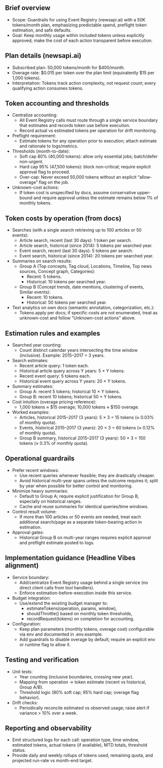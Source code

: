 ## Brief overview
- Scope: Guardrails for using Event Registry (newsapi.ai) with a 50K tokens/month plan, emphasizing predictable spend, preflight token estimation, and safe defaults.
- Goal: Keep monthly usage within included tokens unless explicitly approved; make the cost of each action transparent before execution.

## Plan details (newsapi.ai)
- Subscribed plan: 50,000 tokens/month for $400/month.
- Overage rate: $0.015 per token over the plan limit (equivalently $15 per 1,000 tokens).
- Interpretation: Tokens track action complexity, not request count; every qualifying action consumes tokens.

## Token accounting and thresholds
- Centralize accounting:
  - All Event Registry calls must route through a single service boundary that estimates and records token use before execution.
  - Record actual vs estimated tokens per operation for drift monitoring.
- Preflight requirement:
  - Estimate tokens for any operation prior to execution; attach estimate and rationale to logs/metrics.
- Thresholds (month-to-date):
  - Soft cap 80% (40,000 tokens): allow only essential jobs; batch/defer non-urgent.
  - Hard cap 95% (47,500 tokens): block non-critical; require explicit approval flag to proceed.
  - Over-cap: Never exceed 50,000 tokens without an explicit “allow-overage” flag on the job.
- Unknown-cost actions:
  - If token cost is unspecified by docs, assume conservative upper-bound and require approval unless the estimate remains below 1% of monthly tokens.

## Token costs by operation (from docs)
- Searches (with a single search retrieving up to 100 articles or 50 events):
  - Article search, recent (last 30 days): 1 token per search.
  - Article search, historical (since 2014): 5 tokens per searched year.
  - Event search, recent (last 30 days): 5 tokens per search.
  - Event search, historical (since 2014): 20 tokens per searched year.
- Summaries on search results:
  - Group A (Top concepts, Tag cloud, Locations, Timeline, Top news sources, Concept graph, Categories):
    - Recent: 5 tokens.
    - Historical: 10 tokens per searched year.
  - Group B (Concept trends, date mentions, clustering of events, Similar events):
    - Recent: 10 tokens.
    - Historical: 50 tokens per searched year.
- Text analytics on own docs (semantic annotation, categorization, etc.):
  - Tokens apply per docs; if specific costs are not enumerated, treat as unknown-cost and follow “Unknown-cost actions” above.

## Estimation rules and examples
- Searched year counting:
  - Count distinct calendar years intersecting the time window (inclusive). Example: 2015–2017 = 3 years.
- Search estimates:
  - Recent article query: 1 token each.
  - Historical article query across Y years: 5 × Y tokens.
  - Recent event query: 5 tokens each.
  - Historical event query across Y years: 20 × Y tokens.
- Summary estimates:
  - Group A: recent 5 tokens; historical 10 × Y tokens.
  - Group B: recent 10 tokens; historical 50 × Y tokens.
- Cost intuition (overage pricing reference):
  - 1,000 tokens ≈ $15 overage; 10,000 tokens ≈ $150 overage.
- Worked examples:
  - Articles, historical 2015–2017 (3 years): 5 × 3 = 15 tokens (≈ 0.03% of monthly quota).
  - Events, historical 2015–2017 (3 years): 20 × 3 = 60 tokens (≈ 0.12% of monthly quota).
  - Group B summary, historical 2015–2017 (3 years): 50 × 3 = 150 tokens (≈ 0.3% of monthly quota).

## Operational guardrails
- Prefer recent windows:
  - Use recent queries whenever feasible; they are drastically cheaper.
  - Avoid historical multi-year spans unless the outcome requires it; split by year when possible for better control and monitoring.
- Minimize heavy summaries:
  - Default to Group A; require explicit justification for Group B, especially on historical ranges.
  - Cache and reuse summaries for identical queries/time windows.
- Control result volume:
  - If more than 100 articles or 50 events are needed, treat each additional search/page as a separate token-bearing action in estimation.
- Approval gates:
  - Historical Group B on multi-year ranges requires explicit approval and preflight estimate posted to logs.

## Implementation guidance (Headline Vibes alignment)
- Service boundary:
  - Add/centralize Event Registry usage behind a single service (no direct client calls from tool handlers).
  - Enforce estimation-before-execution inside this service.
- Budget integration:
  - Use/extend the existing budget manager to:
    - estimateTokens(operation, params, window),
    - shouldThrottle() based on monthly token thresholds,
    - recordRequest(tokens) on completion for accounting.
- Configuration:
  - Keep plan parameters (monthly tokens, overage cost) configurable via env and documented in .env.example.
  - Add guardrails to disable overage by default; require an explicit env or runtime flag to allow it.

## Testing and verification
- Unit tests:
  - Year counting (inclusive boundaries, crossing new year).
  - Mapping from operation → token estimate (recent vs historical, Group A/B).
  - Threshold logic (80% soft cap; 95% hard cap; overage flag behavior).
- Drift checks:
  - Periodically reconcile estimated vs observed usage; raise alert if variance > 10% over a week.

## Reporting and observability
- Emit structured logs for each call: operation type, time window, estimated tokens, actual tokens (if available), MTD totals, threshold status.
- Provide daily and weekly rollups of tokens used, remaining quota, and projected run-rate vs month-end target.
